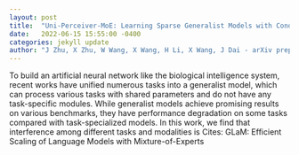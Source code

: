 ```yaml
---
layout: post
title:  "Uni-Perceiver-MoE: Learning Sparse Generalist Models with Conditional MoEs"
date:   2022-06-15 15:55:00 -0400
categories: jekyll update
author: "J Zhu, X Zhu, W Wang, X Wang, H Li, X Wang, J Dai - arXiv preprint arXiv:2206.04674, 2022"
---
```

To build an artificial neural network like the biological intelligence system, recent works have unified numerous tasks into a generalist model, which can process various tasks with shared parameters and do not have any task-specific modules. While generalist models achieve promising results on various benchmarks, they have performance degradation on some tasks compared with task-specialized models. In this work, we find that interference among different tasks and modalities is  Cites: GLaM: Efficient Scaling of Language Models with Mixture-of-Experts